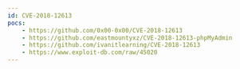 ```yaml
---
id: CVE-2018-12613
pocs:
    - https://github.com/0x00-0x00/CVE-2018-12613
    - https://github.com/eastmountyxz/CVE-2018-12613-phpMyAdmin
    - https://github.com/ivanitlearning/CVE-2018-12613
    - https://www.exploit-db.com/raw/45020
---
```

